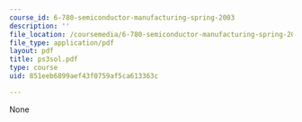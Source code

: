 ```yaml
---
course_id: 6-780-semiconductor-manufacturing-spring-2003
description: ''
file_location: /coursemedia/6-780-semiconductor-manufacturing-spring-2003/851eeb6899aef43f0759af5ca613363c_ps3sol.pdf
file_type: application/pdf
layout: pdf
title: ps3sol.pdf
type: course
uid: 851eeb6899aef43f0759af5ca613363c

---
```

None